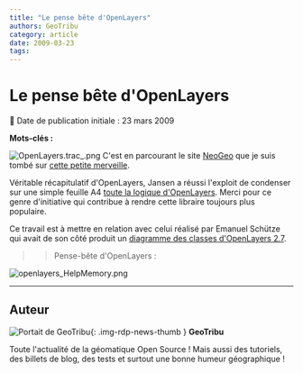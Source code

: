 ```yaml
---
title: "Le pense bête d'OpenLayers"
authors: GeoTribu
category: article
date: 2009-03-23
tags:
---
```


# Le pense bête d'OpenLayers


:calendar: Date de publication initiale : 23 mars 2009

**Mots-clés :**


![OpenLayers.trac_.png](/sites/default/files/Tuto/img/Blog/OpenLayers/OpenLayers.trac_.png) C'est en parcourant le site [NeoGeo](http://www.neogeo-online.net/) que je suis tombé sur [cette petite merveille](http://selectoid.wordpress.com/2009/03/19/finally-a-cheatsheet-for-openlayers-27/).

Véritable récapitulatif d'OpenLayers, Jansen a réussi l'exploit de condenser sur une simple feuille A4 [toute la logique d'OpenLayers](http://terrestris.de/openlayers_cheatsheet.pdf). Merci pour ce genre d'initiative qui contribue à rendre cette libraire toujours plus populaire.

Ce travail est à mettre en relation avec celui réalisé par Emanuel Schütze qui avait de son côté produit un [diagramme des classes d'OpenLayers 2.7](http://geotribu.net/node/43).

>> Pense-bête d'OpenLayers :

![openlayers_HelpMemory.png](/sites/default/files/Tuto/img/Blog/OpenLayers/openlayers_HelpMemory.png)



----

## Auteur

![Portait de GeoTribu](https://cdn.geotribu.fr/images/internal/charte/geotribu\_logo\_64x64.png){: .img-rdp-news-thumb }
**GeoTribu**

Toute l'actualité de la géomatique Open Source ! Mais aussi des tutoriels, des billets de blog, des tests et surtout une bonne humeur géographique !
